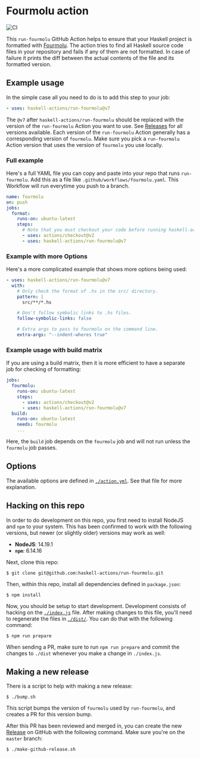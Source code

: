 # Fourmolu action

![CI](https://github.com/haskell-actions/run-fourmolu/workflows/CI/badge.svg?branch=master)

This `run-fourmolu` GitHub Action helps to ensure that your Haskell project is
formatted with [Fourmolu][fourmolu]. The action tries to find all Haskell source
code files in your repository and fails if any of them are not formatted. In
case of failure it prints the diff between the actual contents of the file
and its formatted version.

## Example usage

In the simple case all you need to do is to add this step to your job:

```yaml
- uses: haskell-actions/run-fourmolu@v7
```

The `@v7` after `haskell-actions/run-fourmolu` should be replaced with the version of the
`run-fourmolu` Action you want to use. See
[Releases](https://github.com/haskell-actions/run-fourmolu/releases) for all
versions available. Each version of the `run-fourmolu` Action generally has a
corresponding version of `fourmolu`. Make sure you pick a `run-fourmolu` Action
version that uses the version of `fourmolu` you use locally.

### Full example

Here's a full YAML file you can copy and paste into your repo that runs
`run-fourmolu`. Add this as a file like `.github/workflows/fourmolu.yaml`.
This Workflow will run everytime you push to a branch.

```yaml
name: fourmolu
on: push
jobs:
  format:
    runs-on: ubuntu-latest
    steps:
      # Note that you must checkout your code before running haskell-actions/run-fourmolu
      - uses: actions/checkout@v2
      - uses: haskell-actions/run-fourmolu@v7
```

### Example with more Options

Here's a more complicated example that shows more options being used:

```yaml
- uses: haskell-actions/run-fourmolu@v7
  with:
    # Only check the format of .hs in the src/ directory.
    pattern: |
      src/**/*.hs

    # Don't follow symbolic links to .hs files.
    follow-symbolic-links: false

    # Extra args to pass to fourmolu on the command line.
    extra-args: "--indent-wheres true"
```

### Example usage with build matrix

If you are using a build matrix, then it is more efficient to have a
separate job for checking of formatting:

```yaml
jobs:
  fourmolu:
    runs-on: ubuntu-latest
    steps:
      - uses: actions/checkout@v2
      - uses: haskell-actions/run-fourmolu@v7
  build:
    runs-on: ubuntu-latest
    needs: fourmolu
    ...
```

Here, the `build` job depends on the `fourmolu` job and will not run unless
the `fourmolu` job passes.

## Options

The available options are defined in [`./action.yml`](./action.yml). See that
file for more explanation.

<!-- run-fourmolu currently doesn't support running on Windows. -->
<!--

## Windows

If you are running a workflow on Windows, be wary of [Git's
`core.autocrlf`][git-core-autocrlf]. Fourmolu always converts CRLF endings to
LF endings which may result in spurious diffs, so you probably want to
disable `core.autocrlf`:

```shell
$ git config --global core.autocrlf false
```

-->

## Hacking on this repo

In order to do development on this repo, you first need to install NodeJS and
`npm` to your system. This has been confirmed to work with the following
versions, but newer (or slightly older) versions may work as well:

- **NodeJS**: 14.19.1
- **`npm`**: 6.14.16

Next, clone this repo:

```console
$ git clone git@github.com:haskell-actions/run-fourmolu.git
```

Then, within this repo, install all dependencies defined in `package.json`:

```console
$ npm install
```

Now, you should be setup to start development. Development consists of hacking
on the [`./index.js`](./index.js) file. After making changes to this file,
you'll need to regenerate the files in [`./dist/`](./dist). You can do that
with the following command:

```console
$ npm run prepare
```

When sending a PR, make sure to run `npm run prepare` and commit the changes
to `./dist` whenever you make a change in `./index.js`.

## Making a new release

There is a script to help with making a new release:

```console
$ ./bump.sh
```

This script bumps the version of `fourmolu` used by `run-fourmolu`,
and creates a PR for this version bump.

After this PR has been reviewed and merged in, you can create the new
[Release](https://github.com/haskell-actions/run-fourmolu/releases) on
GitHub with the following command. Make sure you're on the `master` branch:

```console
$ ./make-github-release.sh
```

[fourmolu]: https://github.com/fourmolu/fourmolu
[git-core-autocrlf]: https://www.git-scm.com/docs/git-config#Documentation/git-config.txt-coreautocrlf
